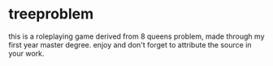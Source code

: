 # treeproblem
this is a roleplaying game derived from 8 queens problem, made through my first year master degree. enjoy and don't forget to attribute the source in your work.

